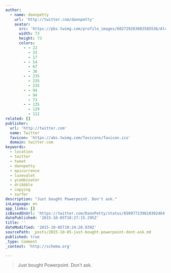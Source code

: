 ```yaml
---
author:
  - name: dannpetty
    url: 'http://twitter.com/dannpetty'
    avatar:
      src: 'https://pbs.twimg.com/profile_images/602729263083585536/AlnHRKJk_bigger.jpg'
      width: 73
      height: 73
      colors:
        - - 22
          - 33
          - 17
        - - 54
          - 67
          - 36
        - - 235
          - 235
          - 235
        - - 94
          - 94
          - 73
        - - 135
          - 129
          - 112
related: []
publisher:
  url: 'http://twitter.com'
  name: Twitter
  favicon: 'https://abs.twimg.com/favicons/favicon.ico'
  domain: twitter.com
keywords:
  - location
  - twitter
  - tweet
  - dannpetty
  - epicurrence
  - luxevalet
  - ycombinator
  - dribbble
  - copying
  - surfer
description: "Just bought Powerpoint. Don't ask."
inLanguage: en
app_links: []
isBasedOnUrl: 'https://twitter.com/DannPetty/status/650977239610302464'
datePublished: '2015-10-05T10:27:15.295Z'
title: ''
dateModified: '2015-10-05T10:24:26.939Z'
sourcePath: _posts/2015-10-05-just-bought-powerpoint-dont-ask.md
published: true
_type: Comment
_context: 'http://schema.org'

---
```

> Just bought Powerpoint&period; Don't ask&period;